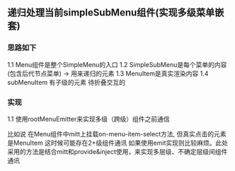 <!--
 * @Date: 2024-03-29 14:43:10
 * @LastEditors: phil_litian
-->
## 递归处理当前simpleSubMenu组件(实现多级菜单嵌套)

### 思路如下
1.1 Menu组件是整个SimpleMenu的入口
1.2 SimpleSubMenu是每个菜单的内容(包含后代节点菜单) -> 用来递归的元素
1.3 MenuItem是真实渲染内容
1.4 subMenuItem 有子级的元素 待折叠交互的

### 实现
1.1 使用rootMenuEmitter来实现多级（跨级）组件之前通信

比如说 在Menu组件中mitt上挂载on-menu-item-select方法, 但真实点击的元素是MenuItem 这时候可能存在2+级组件通讯
  如果使用emit实现则比较麻烦。此处采用的方法是结合mitt和provide&inject使用，来实现多层级、不确定层级间组件通讯